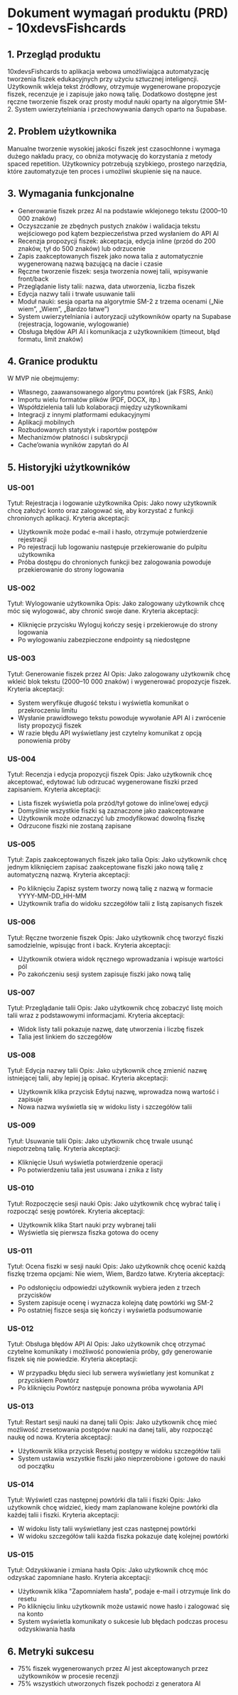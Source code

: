 # Dokument wymagań produktu (PRD) - 10xdevsFishcards
## 1. Przegląd produktu
10xdevsFishcards to aplikacja webowa umożliwiająca automatyzację tworzenia fiszek edukacyjnych przy użyciu sztucznej inteligencji. Użytkownik wkleja tekst źródłowy, otrzymuje wygenerowane propozycje fiszek, recenzuje je i zapisuje jako nową talię. Dodatkowo dostępne jest ręczne tworzenie fiszek oraz prosty moduł nauki oparty na algorytmie SM-2. System uwierzytelniania i przechowywania danych oparto na Supabase.

## 2. Problem użytkownika
Manualne tworzenie wysokiej jakości fiszek jest czasochłonne i wymaga dużego nakładu pracy, co obniża motywację do korzystania z metody spaced repetition. Użytkownicy potrzebują szybkiego, prostego narzędzia, które zautomatyzuje ten proces i umożliwi skupienie się na nauce.

## 3. Wymagania funkcjonalne
- Generowanie fiszek przez AI na podstawie wklejonego tekstu (2000–10 000 znaków)
- Oczyszczanie ze zbędnych pustych znaków i walidacja tekstu wejściowego pod kątem bezpieczeństwa przed wysłaniem do API AI
- Recenzja propozycji fiszek: akceptacja, edycja inline (przód do 200 znaków, tył do 500 znaków) lub odrzucenie
- Zapis zaakceptowanych fiszek jako nowa talia z automatycznie wygenerowaną nazwą bazującą na dacie i czasie
- Ręczne tworzenie fiszek: sesja tworzenia nowej talii, wpisywanie front/back
- Przeglądanie listy talii: nazwa, data utworzenia, liczba fiszek
- Edycja nazwy talii i trwałe usuwanie talii
- Moduł nauki: sesja oparta na algorytmie SM-2 z trzema ocenami („Nie wiem”, „Wiem”, „Bardzo łatwe”)
- System uwierzytelniania i autoryzacji użytkowników oparty na Supabase (rejestracja, logowanie, wylogowanie)
- Obsługa błędów API AI i komunikacja z użytkownikiem (timeout, błąd formatu, limit znaków)

## 4. Granice produktu
W MVP nie obejmujemy:
- Własnego, zaawansowanego algorytmu powtórek (jak FSRS, Anki)
- Importu wielu formatów plików (PDF, DOCX, itp.)
- Współdzielenia talii lub kolaboracji między użytkownikami
- Integracji z innymi platformami edukacyjnymi
- Aplikacji mobilnych
- Rozbudowanych statystyk i raportów postępów
- Mechanizmów płatności i subskrypcji
- Cache’owania wyników zapytań do AI

## 5. Historyjki użytkowników
### US-001
Tytuł: Rejestracja i logowanie użytkownika
Opis: Jako nowy użytkownik chcę założyć konto oraz zalogować się, aby korzystać z funkcji chronionych aplikacji.
Kryteria akceptacji:
- Użytkownik może podać e-mail i hasło, otrzymuje potwierdzenie rejestracji
- Po rejestracji lub logowaniu następuje przekierowanie do pulpitu użytkownika
- Próba dostępu do chronionych funkcji bez zalogowania powoduje przekierowanie do strony logowania

### US-002
Tytuł: Wylogowanie użytkownika
Opis: Jako zalogowany użytkownik chcę móc się wylogować, aby chronić swoje dane.
Kryteria akceptacji:
- Kliknięcie przycisku Wyloguj kończy sesję i przekierowuje do strony logowania
- Po wylogowaniu zabezpieczone endpointy są niedostępne

### US-003
Tytuł: Generowanie fiszek przez AI
Opis: Jako zalogowany użytkownik chcę wkleić blok tekstu (2000–10 000 znaków) i wygenerować propozycje fiszek.
Kryteria akceptacji:
- System weryfikuje długość tekstu i wyświetla komunikat o przekroczeniu limitu
- Wysłanie prawidłowego tekstu powoduje wywołanie API AI i zwrócenie listy propozycji fiszek
- W razie błędu API wyświetlany jest czytelny komunikat z opcją ponowienia próby

### US-004
Tytuł: Recenzja i edycja propozycji fiszek
Opis: Jako użytkownik chcę akceptować, edytować lub odrzucać wygenerowane fiszki przed zapisaniem.
Kryteria akceptacji:
- Lista fiszek wyświetla pola przód/tył gotowe do inline’owej edycji
- Domyślnie wszystkie fiszki są zaznaczone jako zaakceptowane
- Użytkownik może odznaczyć lub zmodyfikować dowolną fiszkę
- Odrzucone fiszki nie zostaną zapisane

### US-005
Tytuł: Zapis zaakceptowanych fiszek jako talia
Opis: Jako użytkownik chcę jednym kliknięciem zapisać zaakceptowane fiszki jako nową talię z automatyczną nazwą.
Kryteria akceptacji:
- Po kliknięciu Zapisz system tworzy nową talię z nazwą w formacie YYYY-MM-DD_HH-MM
- Użytkownik trafia do widoku szczegółów talii z listą zapisanych fiszek

### US-006
Tytuł: Ręczne tworzenie fiszek
Opis: Jako użytkownik chcę tworzyć fiszki samodzielnie, wpisując front i back.
Kryteria akceptacji:
- Użytkownik otwiera widok ręcznego wprowadzania i wpisuje wartości pól
- Po zakończeniu sesji system zapisuje fiszki jako nową talię

### US-007
Tytuł: Przeglądanie talii
Opis: Jako użytkownik chcę zobaczyć listę moich talii wraz z podstawowymi informacjami.
Kryteria akceptacji:
- Widok listy talii pokazuje nazwę, datę utworzenia i liczbę fiszek
- Talia jest linkiem do szczegółów

### US-008
Tytuł: Edycja nazwy talii
Opis: Jako użytkownik chcę zmienić nazwę istniejącej talii, aby lepiej ją opisać.
Kryteria akceptacji:
- Użytkownik klika przycisk Edytuj nazwę, wprowadza nową wartość i zapisuje
- Nowa nazwa wyświetla się w widoku listy i szczegółów talii

### US-009
Tytuł: Usuwanie talii
Opis: Jako użytkownik chcę trwale usunąć niepotrzebną talię.
Kryteria akceptacji:
- Kliknięcie Usuń wyświetla potwierdzenie operacji
- Po potwierdzeniu talia jest usuwana i znika z listy

### US-010
Tytuł: Rozpoczęcie sesji nauki
Opis: Jako użytkownik chcę wybrać talię i rozpocząć sesję powtórek.
Kryteria akceptacji:
- Użytkownik klika Start nauki przy wybranej talii
- Wyświetla się pierwsza fiszka gotowa do oceny

### US-011
Tytuł: Ocena fiszki w sesji nauki
Opis: Jako użytkownik chcę ocenić każdą fiszkę trzema opcjami: Nie wiem, Wiem, Bardzo łatwe.
Kryteria akceptacji:
- Po odsłonięciu odpowiedzi użytkownik wybiera jeden z trzech przycisków
- System zapisuje ocenę i wyznacza kolejną datę powtórki wg SM-2
- Po ostatniej fiszce sesja się kończy i wyświetla podsumowanie

### US-012
Tytuł: Obsługa błędów API AI
Opis: Jako użytkownik chcę otrzymać czytelne komunikaty i możliwość ponowienia próby, gdy generowanie fiszek się nie powiedzie.
Kryteria akceptacji:
- W przypadku błędu sieci lub serwera wyświetlany jest komunikat z przyciskiem Powtórz
- Po kliknięciu Powtórz następuje ponowna próba wywołania API

### US-013
Tytuł: Restart sesji nauki na danej talii
Opis: Jako użytkownik chcę mieć możliwość zresetowania postępów nauki na danej talii, aby rozpocząć naukę od nowa.
Kryteria akceptacji:
- Użytkownik klika przycisk Resetuj postępy w widoku szczegółów talii
- System ustawia wszystkie fiszki jako nieprzerobione i gotowe do nauki od początku

### US-014
Tytuł: Wyświetl czas następnej powtórki dla talii i fiszki
Opis: Jako użytkownik chcę widzieć, kiedy mam zaplanowane kolejne powtórki dla każdej talii i fiszki.
Kryteria akceptacji:
- W widoku listy talii wyświetlany jest czas następnej powtórki
- W widoku szczegółów talii każda fiszka pokazuje datę kolejnej powtórki

### US-015
Tytuł: Odzyskiwanie i zmiana hasła
Opis: Jako użytkownik chcę móc odzyskać zapomniane hasło.
Kryteria akceptacji:
- Użytkownik klika "Zapomniałem hasła", podaje e-mail i otrzymuje link do resetu
- Po kliknięciu linku użytkownik może ustawić nowe hasło i zalogować się na konto
- System wyświetla komunikaty o sukcesie lub błędach podczas procesu odzyskiwania hasła

## 6. Metryki sukcesu
- 75% fiszek wygenerowanych przez AI jest akceptowanych przez użytkowników w procesie recenzji
- 75% wszystkich utworzonych fiszek pochodzi z generatora AI

